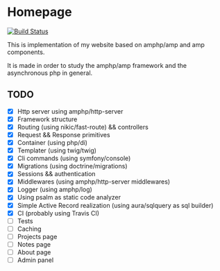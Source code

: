 # Homepage
[![Build Status](https://travis-ci.org/drumser/homepage.svg?branch=master)](https://travis-ci.org/drumser/homepage)

This is implementation of my website based on amphp/amp and amp components.

It is made in order to study the amphp/amp framework and the asynchronous php in general.

## TODO
- [x] Http server using amphp/http-server
- [x] Framework structure
- [x] Routing (using nikic/fast-route) && controllers
- [x] Request && Response primitives
- [x] Container (using php/di)
- [x] Templater (using twig/twig)
- [x] Cli commands (using symfony/console)
- [x] Migrations (using doctrine/migrations)
- [x] Sessions && authentication
- [x] Middlewares (using amphp/http-server middlewares)
- [x] Logger (using amphp/log)
- [x] Using psalm as static code analyzer
- [x] Simple Active Record realization (using aura/sqlquery as sql builder)
- [x] CI (probably using Travis CI)
- [ ] Tests
- [ ] Caching
- [ ] Projects page
- [ ] Notes page
- [ ] About page
- [ ] Admin panel
